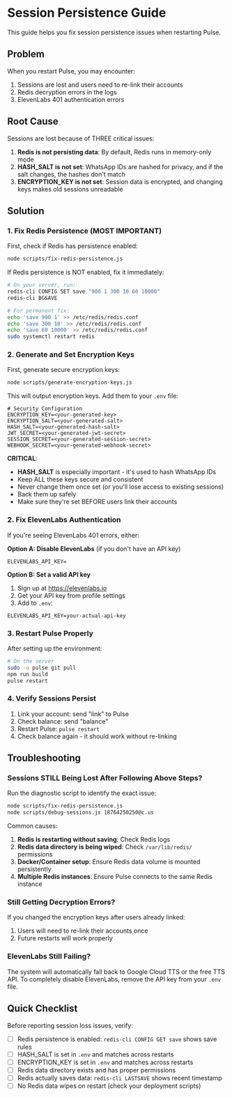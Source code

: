# Session Persistence Guide

This guide helps you fix session persistence issues when restarting Pulse.

## Problem

When you restart Pulse, you may encounter:
1. Sessions are lost and users need to re-link their accounts
2. Redis decryption errors in the logs
3. ElevenLabs 401 authentication errors

## Root Cause

Sessions are lost because of THREE critical issues:

1. **Redis is not persisting data**: By default, Redis runs in memory-only mode
2. **HASH_SALT is not set**: WhatsApp IDs are hashed for privacy, and if the salt changes, the hashes don't match
3. **ENCRYPTION_KEY is not set**: Session data is encrypted, and changing keys makes old sessions unreadable

## Solution

### 1. Fix Redis Persistence (MOST IMPORTANT)

First, check if Redis has persistence enabled:

```bash
node scripts/fix-redis-persistence.js
```

If Redis persistence is NOT enabled, fix it immediately:

```bash
# On your server, run:
redis-cli CONFIG SET save "900 1 300 10 60 10000"
redis-cli BGSAVE

# For permanent fix:
echo 'save 900 1' >> /etc/redis/redis.conf
echo 'save 300 10' >> /etc/redis/redis.conf  
echo 'save 60 10000' >> /etc/redis/redis.conf
sudo systemctl restart redis
```

### 2. Generate and Set Encryption Keys

First, generate secure encryption keys:

```bash
node scripts/generate-encryption-keys.js
```

This will output encryption keys. Add them to your `.env` file:

```env
# Security Configuration
ENCRYPTION_KEY=<your-generated-key>
ENCRYPTION_SALT=<your-generated-salt>
HASH_SALT=<your-generated-hash-salt>
JWT_SECRET=<your-generated-jwt-secret>
SESSION_SECRET=<your-generated-session-secret>
WEBHOOK_SECRET=<your-generated-webhook-secret>
```

**CRITICAL**: 
- **HASH_SALT** is especially important - it's used to hash WhatsApp IDs
- Keep ALL these keys secure and consistent
- Never change them once set (or you'll lose access to existing sessions)
- Back them up safely
- Make sure they're set BEFORE users link their accounts

### 2. Fix ElevenLabs Authentication

If you're seeing ElevenLabs 401 errors, either:

**Option A: Disable ElevenLabs** (if you don't have an API key)
```env
ELEVENLABS_API_KEY=
```

**Option B: Set a valid API key**
1. Sign up at https://elevenlabs.io
2. Get your API key from profile settings
3. Add to `.env`:
```env
ELEVENLABS_API_KEY=your-actual-api-key
```

### 3. Restart Pulse Properly

After setting up the environment:

```bash
# On the server
sudo -u pulse git pull
npm run build
pulse restart
```

### 4. Verify Sessions Persist

1. Link your account: send "link" to Pulse
2. Check balance: send "balance"
3. Restart Pulse: `pulse restart`
4. Check balance again - it should work without re-linking

## Troubleshooting

### Sessions STILL Being Lost After Following Above Steps?

Run the diagnostic script to identify the exact issue:

```bash
node scripts/fix-redis-persistence.js
node scripts/debug-sessions.js 18764250250@c.us
```

Common causes:
1. **Redis is restarting without saving**: Check Redis logs
2. **Redis data directory is being wiped**: Check `/var/lib/redis/` permissions
3. **Docker/Container setup**: Ensure Redis data volume is mounted persistently
4. **Multiple Redis instances**: Ensure Pulse connects to the same Redis instance

### Still Getting Decryption Errors?

If you changed the encryption keys after users already linked:
1. Users will need to re-link their accounts once
2. Future restarts will work properly

### ElevenLabs Still Failing?

The system will automatically fall back to Google Cloud TTS or the free TTS API. To completely disable ElevenLabs, remove the API key from your `.env` file.

## Quick Checklist

Before reporting session loss issues, verify:

- [ ] Redis persistence is enabled: `redis-cli CONFIG GET save` shows save rules
- [ ] HASH_SALT is set in `.env` and matches across restarts
- [ ] ENCRYPTION_KEY is set in `.env` and matches across restarts  
- [ ] Redis data directory exists and has proper permissions
- [ ] Redis actually saves data: `redis-cli LASTSAVE` shows recent timestamp
- [ ] No Redis data wipes on restart (check your deployment scripts)